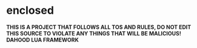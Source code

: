 # enclosed

**THIS IS A PROJECT THAT FOLLOWS ALL TOS AND RULES, DO NOT EDIT THIS SOURCE TO VIOLATE ANY THINGS THAT WILL BE MALICIOUS! DAHOOD LUA FRAMEWORK**
